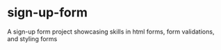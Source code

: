 # sign-up-form
A sign-up form project showcasing skills in html forms, form validations, and styling forms
